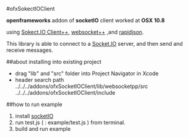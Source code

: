 #ofxSokectIOClient

**openframeworks** addon of **socketIO** client worked at **OSX 10.8**

using [Sokect.IO Client++](https://github.com/ebshimizu/socket.io-clientpp),  [websocket++](https://github.com/zaphoyd/websocketpp) ,and [rapidjson](http://code.google.com/p/rapidjson/).

This library is able to connect to a [Socket.IO](https://github.com/LearnBoost/socket.io) server, and then send and receive messages.

##about installing into existing project

* drag "lib" and "src" folder into Project Navigator in Xcode
* header search path
../../../addons/ofxSocketIOClient/lib/websocketpp/src
../../../addons/ofxSocketIOClient/include

##how to run example
1. install [socketIO](http://socket.io/#how-to-use)
2. run test.js ( : example/test.js ) from terminal.
3. build and run example
